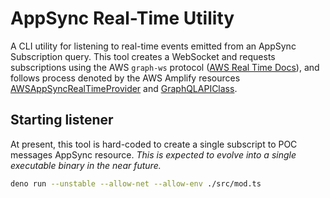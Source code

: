 # AppSync Real-Time Utility

A CLI utility for listening to real-time events emitted from an AppSync
Subscription query. This tool creates a WebSocket and requests subscriptions
using the AWS `graph-ws` protocol ([AWS Real Time Docs]), and follows process
denoted by the AWS Amplify resources [AWSAppSyncRealTimeProvider] and
[GraphQLAPIClass].

## Starting listener

At present, this tool is hard-coded to create a single subscript to POC messages
AppSync resource. _This is expected to evolve into a single executable binary in
the near future._

```sh
deno run --unstable --allow-net --allow-env ./src/mod.ts
```

[AWS Real Time Docs]: https://docs.aws.amazon.com/appsync/latest/devguide/real-time-websocket-client.html
[AWSAppSyncRealTimeProvider]: https://github.com/aws-amplify/amplify-js/blob/dedd5641dfcfce209433088fe9570874cd810997/packages/pubsub/src/Providers/AWSAppSyncRealTimeProvider.ts#L145
[GraphQLAPIClass]: https://github.com/aws-amplify/amplify-js/blob/dedd5641dfcfce209433088fe9570874cd810997/packages/api-graphql/src/GraphQLAPI.ts#L43
